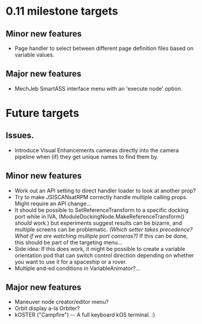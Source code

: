 # 0.11 milestone targets

## Minor new features

* Page handler to select between different page definition files based on variable values.

## Major new features

* MechJeb SmartASS interface menu with an 'execute node' option.

# Future targets

## Issues.

* Introduce Visual Enhancements cameras directly into the camera pipeline when (if) they get unique names to find them by.

## Minor new features

* Work out an API setting to direct handler loader to look at another prop?
* Try to make JSISCANsatRPM correctly handle multiple calling props. Might require an API change...
* It should be possible to SetReferenceTransform to a specific docking port while in IVA, (ModuleDockingNode.MakeReferenceTransform() *should* work.) but experiments suggest results can be bizarre, and multiple screens can be problematic. *(Which setter takes precedence? What if we are watching multiple port cameras?)* If this can be done, this should be part of the targeting menu...
* Side idea: If this does work, it might be possible to create a variable orientation pod that can switch control direction depending on whether you want to use it for a spaceship or a rover.
* Multiple and-ed conditions in VariableAnimator?...

## Major new features

* Maneuver node creator/editor menu?
* Orbit display a-la Orbiter?
* kOSTER ("Campfire") -- A full keyboard kOS terminal. :)
